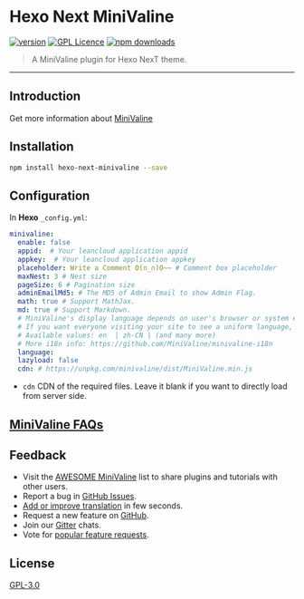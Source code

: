 # Hexo Next MiniValine
[![version](https://img.shields.io/github/release/MiniValine/hexo-next-minivaline.svg?style=flat-square)](https://github.com/MiniValine/hexo-next-minivaline/releases)
[![GPL Licence](https://cdn.jsdelivr.net/gh/MHuiG/imgbed/github/gpl.svg)](https://opensource.org/licenses/GPL-3.0/) 
[![npm downloads](https://img.shields.io/npm/dm/hexo-next-minivaline.svg?style=flat-square)](https://www.npmjs.com/package/hexo-next-minivaline)

>A MiniValine plugin for Hexo NexT theme.
------------------------------
## Introduction

Get more information about [MiniValine](https://github.com/MiniValine/MiniValine)

## Installation

``` bash
npm install hexo-next-minivaline --save
```

## Configuration
In **Hexo** `_config.yml`:
```yml
minivaline:
  enable: false
  appid:  # Your leancloud application appid
  appkey:  # Your leancloud application appkey
  placeholder: Write a Comment O(∩_∩)O~~ # Comment box placeholder
  maxNest: 3 # Nest size
  pageSize: 6 # Pagination size
  adminEmailMd5: # The MD5 of Admin Email to show Admin Flag.
  math: true # Support MathJax.
  md: true # Support Markdown.
  # MiniValine's display language depends on user's browser or system environment
  # If you want everyone visiting your site to see a uniform language, you can set a force language value
  # Available values: en  | zh-CN | (and many more)
  # More i18n info: https://github.com/MiniValine/minivaline-i18n
  language:
  lazyload: false
  cdn: # https://unpkg.com/minivaline/dist/MiniValine.min.js
```

- `cdn` CDN of the required files. Leave it blank if you want to directly load from server side.

## **[MiniValine FAQs](https://github.com/MiniValine/MiniValine/blob/master/.github/FAQ.md)**

## Feedback

* Visit the [AWESOME MiniValine](https://github.com/MiniValine/AWESOME-MiniValine) list to share plugins and tutorials with other users.
* Report a bug in [GitHub Issues][issues-bug-url].
* [Add or improve translation](https://crowdin.com/project/minivaline) in few seconds.
* Request a new feature on [GitHub][issues-feat-url].
* Join our [Gitter][gitter-url] chats.
* Vote for [popular feature requests][feat-req-vote-url].


## License

[GPL-3.0](https://github.com/MiniValine/hexo-next-minivaline/blob/master/LICENSE)


[issues-bug-url]: https://github.com/MiniValine/MiniValine/issues/new?assignees=&labels=Bug&template=bug-report.md
[issues-feat-url]: https://github.com/MiniValine/MiniValine/issues/new?assignees=&labels=Feature+Request&template=feature-request.md
[gitter-url]: https://gitter.im/thebestminivaline
[feat-req-vote-url]: https://github.com/MiniValine/MiniValine/issues?q=is%3Aopen+is%3Aissue+label%3A%22Feature+Request%22
